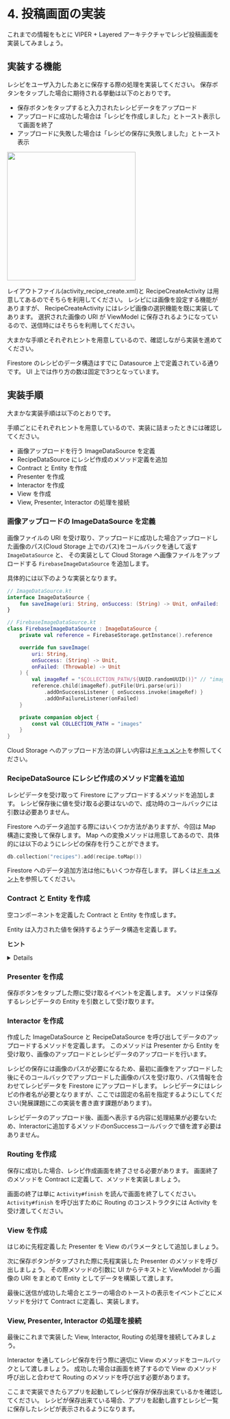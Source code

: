 # 4. 投稿画面の実装

これまでの情報をもとに VIPER + Layered アーキテクチャでレシピ投稿画面を実装してみましょう。

## 実装する機能

レシピをユーザ入力したあとに保存する際の処理を実装してください。
保存ボタンをタップした場合に期待される挙動は以下のとおりです。

- 保存ボタンをタップすると入力されたレシピデータをアップロード
- アップロードに成功した場合は「レシピを作成しました」とトースト表示して画面を終了
- アップロードに失敗した場合は「レシピの保存に失敗しました」とトースト表示

<img src="images/recipe-create.gif" width="300" />

レイアウトファイル(activity_recipe_create.xml)と RecipeCreateActivity は用意してあるのでそちらを利用してください。
レシピには画像を設定する機能がありますが、 RecipeCreateActivity にはレシピ画像の選択機能を既に実装してあります。
選択された画像の URI が ViewModel に保存されるようになっているので、送信時にはそちらを利用してください。

大まかな手順とそれぞれヒントを用意しているので、確認しながら実装を進めてください。

Firestore のレシピのデータ構造はすでに Datasource 上で定義されている通りです。
UI 上では作り方の数は固定で3つとなっています。

## 実装手順

大まかな実装手順は以下のとおりです。

手順ごとにそれぞれヒントを用意しているので、実装に詰まったときには確認してください。

- 画像アップロードを行う ImageDataSource を定義
- RecipeDataSource にレシピ作成のメソッド定義を追加
- Contract と Entity を作成
- Presenter を作成
- Interactor を作成
- View を作成
- View, Presenter, Interactor の処理を接続

### 画像アップロードの ImageDataSource を定義

画像ファイルの URI を受け取り、アップロードに成功した場合アップロードした画像のパス(Cloud Storage 上でのパス)をコールバックを通して返す `ImageDataSource` と、
その実装として Cloud Storage へ画像ファイルをアップロードする `FirebaseImageDataSource` を追加します。

具体的には以下のような実装となります。

```kotlin
// ImageDataSource.kt
interface ImageDataSource {
    fun saveImage(uri: String, onSuccess: (String) -> Unit, onFailed: (Throwable) -> Unit)
}

// FirebaseImageDataSource.kt
class FirebaseImageDataSource : ImageDataSource {
    private val reference = FirebaseStorage.getInstance().reference

    override fun saveImage(
        uri: String,
        onSuccess: (String) -> Unit,
        onFailed: (Throwable) -> Unit
    ) {
        val imageRef = "$COLLECTION_PATH/${UUID.randomUUID()}" // "images/87360ebc00235b3b9b03e1716844de57" のようなパスにアップロード
        reference.child(imageRef).putFile(Uri.parse(uri))
            .addOnSuccessListener { onSuccess.invoke(imageRef) }
            .addOnFailureListener(onFailed)
    }

    private companion object {
        const val COLLECTION_PATH = "images"
    }
}
```

Cloud Storage へのアップロード方法の詳しい内容は[ドキュメント](https://firebase.google.com/docs/storage/android/upload-files)を参照してください。

### RecipeDataSource にレシピ作成のメソッド定義を追加

レシピデータを受け取って Firestore にアップロードするメソッドを追加します。
レシピ保存後に値を受け取る必要はないので、成功時のコールバックには引数は必要ありません。

Firestore へのデータ追加する際にはいくつか方法がありますが、今回は Map 構造に変換して保存します。
Map への変換メソッドは用意してあるので、具体的には以下のようにレシピの保存を行うことができます。

```kotlin
db.collection("recipes").add(recipe.toMap())
```

Firestore へのデータ追加方法は他にもいくつか存在します。
詳しくは[ドキュメント](https://firebase.google.com/docs/firestore/manage-data/add-data)を参照してください。

### Contract と Entity を作成

空コンポーネントを定義した Contract と Entity を作成します。

Entity は入力された値を保持するようデータ構造を定義します。

**ヒント**

<details>
```kotlin
data class Recipe(
    val title: String,
    val imageUri: String,
    val steps: List<String>
)
```
</details>

### Presenter を作成

保存ボタンをタップした際に受け取るイベントを定義します。
メソッドは保存するレシピデータの Entity を引数として受け取ります。

### Interactor を作成

作成した ImageDataSource と RecipeDataSource を呼び出してデータのアップロードするメソッドを定義します。
このメソッドは Presenter から Entity を受け取り、画像のアップロードとレシピデータのアップロードを行います。

レシピの保存には画像のパスが必要になるため、最初に画像をアップロードした後にそのコールバックでアップロードした画像のパスを受け取り、パス情報を合わせてレシピデータを Firestore にアップロードします。
レシピデータにはレシピの作者名が必要となりますが、ここでは固定の名前を指定するようにしてください(発展課題にこの実装を書き直す課題があります)。

レシピデータのアップロード後、画面へ表示する内容に処理結果が必要ないため、Interactorに追加するメソッドのonSuccessコールバックで値を渡す必要はありません。

### Routing を作成

保存に成功した場合、レシピ作成画面を終了させる必要があります。
画面終了のメソッドを Contract に定義して、メソッドを実装しましょう。

画面の終了は単に `Activity#finish` を読んで画面を終了してください。
`Activity#finish` を呼び出すために Routing のコンストラクタには Activity を受け渡してください。

### View を作成

はじめに先程定義した Presenter を View のパラメータとして追加しましょう。

次に保存ボタンがタップされた際に先程実装した Presenter のメソッドを呼び出しましょう。
その際メソッドの引数に UI からテキストと ViewModel から画像の URI をまとめて Entity としてデータを構築して渡します。

最後に送信が成功した場合とエラーの場合のトーストの表示をイベントごとにメソッドを分けて Contract に定義し、実装します。

### View, Presenter, Interactor の処理を接続

最後にこれまで実装した View, Interactor, Routing の処理を接続してみましょう。

Interactor を通してレシピ保存を行う際に適切に View のメソッドをコールバックとして渡しましょう。
成功した場合は画面を終了するので View のメソッド呼び出しと合わせて Routing のメソッドを呼び出す必要があります。


ここまで実装できたらアプリを起動してレシピ保存が保存出来ているかを確認してください。
レシピが保存出来ている場合、アプリを起動し直すとレシピ一覧に保存したレシピが表示されるようになります。
